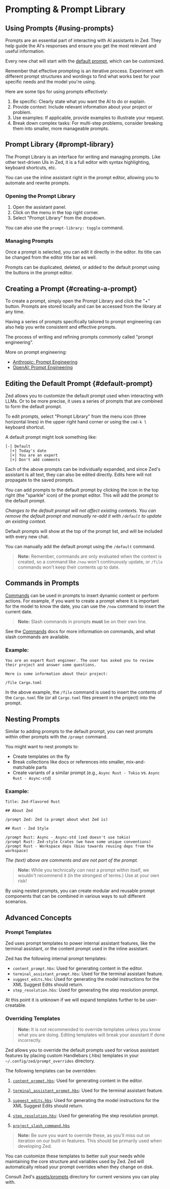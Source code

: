 # Prompting & Prompt Library

## Using Prompts {#using-prompts}

Prompts are an essential part of interacting with AI assistants in Zed. They help guide the AI's responses and ensure you get the most relevant and useful information.

Every new chat will start with the [default prompt](#default-prompt), which can be customized.

Remember that effective prompting is an iterative process. Experiment with different prompt structures and wordings to find what works best for your specific needs and the model you're using.

Here are some tips for using prompts effectively:

1. Be specific: Clearly state what you want the AI to do or explain.
2. Provide context: Include relevant information about your project or problem.
3. Use examples: If applicable, provide examples to illustrate your request.
4. Break down complex tasks: For multi-step problems, consider breaking them into smaller, more manageable prompts.

## Prompt Library {#prompt-library}

The Prompt Library is an interface for writing and managing prompts. Like other text-driven UIs in Zed, it is a full editor with syntax highlighting, keyboard shortcuts, etc.

You can use the inline assistant right in the prompt editor, allowing you to automate and rewrite prompts.

### Opening the Prompt Library

1. Open the assistant panel.
2. Click on the menu in the top right corner.
3. Select "Prompt Library" from the dropdown.

You can also use the `prompt-library: toggle` command.

### Managing Prompts

Once a prompt is selected, you can edit it directly in the editor. Its title can be changed from the editor title bar as well.

Prompts can be duplicated, deleted, or added to the default prompt using the buttons in the prompt editor.

## Creating a Prompt {#creating-a-prompt}

To create a prompt, simply open the Prompt Library and click the "+" button. Prompts are stored locally and can be accessed from the library at any time.

Having a series of prompts specifically tailored to prompt engineering can also help you write consistent and effective prompts.

The process of writing and refining prompts commonly called "prompt engineering".

More on prompt engineering:

- [Anthropic: Prompt Engineering](https://docs.anthropic.com/en/docs/build-with-claude/prompt-engineering/overview)
- [OpenAI: Prompt Engineering](https://platform.openai.com/docs/guides/prompt-engineering)

## Editing the Default Prompt {#default-prompt}

Zed allows you to customize the default prompt used when interacting with LLMs. Or to be more precise, it uses a series of prompts that are combined to form the default prompt.

To edit prompts, select "Prompt Library" from the menu icon (three horizontal lines) in the upper right hand corner or using the `cmd-k l` keyboard shortcut.

A default prompt might look something like:

```plaintext
[-] Default
  [+] Today's date
  [+] You are an expert
  [+] Don't add comments
```

Each of the above prompts can be individually expanded, and since Zed's assistant is all text, they can also be edited directly. Edits here will not propagate to the saved prompts.

You can add prompts to the default prompt by clicking the icon in the top right (the "sparkle" icon) of the prompt editor. This will add the prompt to the default prompt.

_Changes to the default prompt will not affect existing contexts. You can remove the default prompt and manually re-add it with `/default` to update an existing context._

Default prompts will show at the top of the prompt list, and will be included with every new chat.

You can manually add the default prompt using the `/default` command.

> **Note:** Remember, commands are only evaluated when the context is created, so a command like `/now` won't continuously update, or `/file` commands won't keep their contents up to date.

## Commands in Prompts

[Commands](./commands.md) can be used in prompts to insert dynamic content or perform actions. For example, if you want to create a prompt where it is important for the model to know the date, you can use the `/now` command to insert the current date.

> **Note:** Slash commands in prompts **must** be on their own line.

See the [Commands](./commands.md) docs for more information on commands, and what slash commands are available.

### Example:

```plaintext
You are an expert Rust engineer. The user has asked you to review their project and answer some questions.

Here is some information about their project:

/file Cargo.toml
```

In the above example, the `/file` command is used to insert the contents of the `Cargo.toml` file (or all `Cargo.toml` files present in the project) into the prompt.

## Nesting Prompts

Similar to adding prompts to the default prompt, you can nest prompts within other prompts with the `/prompt` command.

You might want to nest prompts to:

- Create templates on the fly
- Break collections like docs or references into smaller, mix-and-matchable parts
- Create variants of a similar prompt (e.g., `Async Rust - Tokio` vs. `Async Rust - Async-std`)

### Example:

```plaintext
Title: Zed-Flavored Rust

## About Zed

/prompt Zed: Zed (a prompt about what Zed is)

## Rust - Zed Style

/prompt Rust: Async - Async-std (zed doesn't use tokio)
/prompt Rust: Zed-style Crates (we have some unique conventions)
/prompt Rust - Workspace deps (bias towards reusing deps from the workspace)
```

_The (text) above are comments and are not part of the prompt._

> **Note:** While you technically _can_ nest a prompt within itself, we wouldn't recommend it (in the strongest of terms.) Use at your own risk!

By using nested prompts, you can create modular and reusable prompt components that can be combined in various ways to suit different scenarios.

## Advanced Concepts

### Prompt Templates

Zed uses prompt templates to power internal assistant features, like the terminal assistant, or the content prompt used in the inline assistant.

Zed has the following internal prompt templates:

- `content_prompt.hbs`: Used for generating content in the editor.
- `terminal_assistant_prompt.hbs`: Used for the terminal assistant feature.
- `suggest_edits.hbs`: Used for generating the model instructions for the XML Suggest Edits should return.
- `step_resolution.hbs`: Used for generating the step resolution prompt.

At this point it is unknown if we will expand templates further to be user-creatable.

### Overriding Templates

> **Note:** It is not recommended to override templates unless you know what you are doing. Editing templates will break your assistant if done incorrectly.

Zed allows you to override the default prompts used for various assistant features by placing custom Handlebars (.hbs) templates in your `~/.config/zed/prompt_overrides` directory.

The following templates can be overridden:

1. [`content_prompt.hbs`](../../../assets/prompts/content_prompt.hbs): Used for generating content in the editor.

2. [`terminal_assistant_prompt.hbs`](../../../assets/prompts/terminal_assistant_prompt.hbs): Used for the terminal assistant feature.

3. [`suggest_edits.hbs`](../../../assets/prompts/suggest_edits.hbs): Used for generating the model instructions for the XML Suggest Edits should return.

4. [`step_resolution.hbs`](../../../assets/prompts/step_resolution.hbs): Used for generating the step resolution prompt.

5. [`project_slash_command.hbs`](../../../assets/prompts/project_slash_command.hbs)

> **Note:** Be sure you want to override these, as you'll miss out on iteration on our built-in features. This should be primarily used when developing Zed.

You can customize these templates to better suit your needs while maintaining the core structure and variables used by Zed. Zed will automatically reload your prompt overrides when they change on disk.

Consult Zed's [assets/prompts](https://github.com/zed-industries/zed/tree/main/assets/prompts) directory for current versions you can play with.
